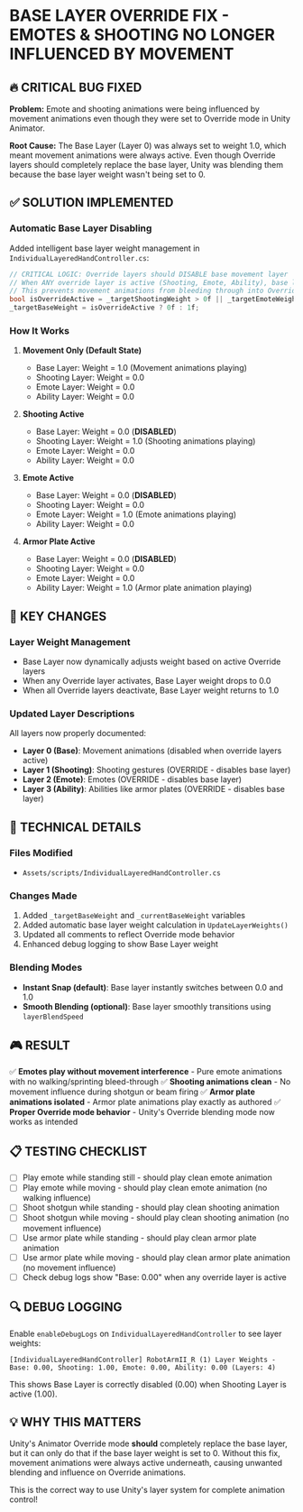 # BASE LAYER OVERRIDE FIX - EMOTES & SHOOTING NO LONGER INFLUENCED BY MOVEMENT

## 🔥 CRITICAL BUG FIXED

**Problem:** Emote and shooting animations were being influenced by movement animations even though they were set to Override mode in Unity Animator.

**Root Cause:** The Base Layer (Layer 0) was always set to weight 1.0, which meant movement animations were always active. Even though Override layers should completely replace the base layer, Unity was blending them because the base layer weight wasn't being set to 0.

## ✅ SOLUTION IMPLEMENTED

### Automatic Base Layer Disabling
Added intelligent base layer weight management in `IndividualLayeredHandController.cs`:

```csharp
// CRITICAL LOGIC: Override layers should DISABLE base movement layer
// When ANY override layer is active (Shooting, Emote, Ability), base layer MUST be 0
// This prevents movement animations from bleeding through into Override animations
bool isOverrideActive = _targetShootingWeight > 0f || _targetEmoteWeight > 0f || _targetAbilityWeight > 0f;
_targetBaseWeight = isOverrideActive ? 0f : 1f;
```

### How It Works

1. **Movement Only (Default State)**
   - Base Layer: Weight = 1.0 (Movement animations playing)
   - Shooting Layer: Weight = 0.0
   - Emote Layer: Weight = 0.0
   - Ability Layer: Weight = 0.0

2. **Shooting Active**
   - Base Layer: Weight = 0.0 (**DISABLED**)
   - Shooting Layer: Weight = 1.0 (Shooting animations playing)
   - Emote Layer: Weight = 0.0
   - Ability Layer: Weight = 0.0

3. **Emote Active**
   - Base Layer: Weight = 0.0 (**DISABLED**)
   - Shooting Layer: Weight = 0.0
   - Emote Layer: Weight = 1.0 (Emote animations playing)
   - Ability Layer: Weight = 0.0

4. **Armor Plate Active**
   - Base Layer: Weight = 0.0 (**DISABLED**)
   - Shooting Layer: Weight = 0.0
   - Emote Layer: Weight = 0.0
   - Ability Layer: Weight = 1.0 (Armor plate animation playing)

## 🎯 KEY CHANGES

### Layer Weight Management
- Base Layer now dynamically adjusts weight based on active Override layers
- When any Override layer activates, Base Layer weight drops to 0.0
- When all Override layers deactivate, Base Layer weight returns to 1.0

### Updated Layer Descriptions
All layers now properly documented:
- **Layer 0 (Base)**: Movement animations (disabled when override layers active)
- **Layer 1 (Shooting)**: Shooting gestures (OVERRIDE - disables base layer)
- **Layer 2 (Emote)**: Emotes (OVERRIDE - disables base layer)
- **Layer 3 (Ability)**: Abilities like armor plates (OVERRIDE - disables base layer)

## 🔧 TECHNICAL DETAILS

### Files Modified
- `Assets/scripts/IndividualLayeredHandController.cs`

### Changes Made
1. Added `_targetBaseWeight` and `_currentBaseWeight` variables
2. Added automatic base layer weight calculation in `UpdateLayerWeights()`
3. Updated all comments to reflect Override mode behavior
4. Enhanced debug logging to show Base Layer weight

### Blending Modes
- **Instant Snap (default)**: Base layer instantly switches between 0.0 and 1.0
- **Smooth Blending (optional)**: Base layer smoothly transitions using `layerBlendSpeed`

## 🎮 RESULT

✅ **Emotes play without movement interference** - Pure emote animations with no walking/sprinting bleed-through
✅ **Shooting animations clean** - No movement influence during shotgun or beam firing
✅ **Armor plate animations isolated** - Armor plate animations play exactly as authored
✅ **Proper Override mode behavior** - Unity's Override blending mode now works as intended

## 📋 TESTING CHECKLIST

- [ ] Play emote while standing still - should play clean emote animation
- [ ] Play emote while moving - should play clean emote animation (no walking influence)
- [ ] Shoot shotgun while standing - should play clean shooting animation
- [ ] Shoot shotgun while moving - should play clean shooting animation (no movement influence)
- [ ] Use armor plate while standing - should play clean armor plate animation
- [ ] Use armor plate while moving - should play clean armor plate animation (no movement influence)
- [ ] Check debug logs show "Base: 0.00" when any override layer is active

## 🔍 DEBUG LOGGING

Enable `enableDebugLogs` on `IndividualLayeredHandController` to see layer weights:

```
[IndividualLayeredHandController] RobotArmII_R (1) Layer Weights - Base: 0.00, Shooting: 1.00, Emote: 0.00, Ability: 0.00 (Layers: 4)
```

This shows Base Layer is correctly disabled (0.00) when Shooting Layer is active (1.00).

## 💡 WHY THIS MATTERS

Unity's Animator Override mode **should** completely replace the base layer, but it can only do that if the base layer weight is set to 0. Without this fix, movement animations were always active underneath, causing unwanted blending and influence on Override animations.

This is the correct way to use Unity's layer system for complete animation control!
